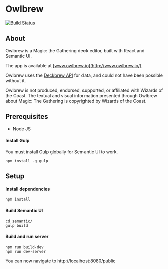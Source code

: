 Owlbrew
===========

[![Build Status](https://travis-ci.org/nyholmniklas/owlbrew.github.io.svg?branch=master)](https://travis-ci.org/nyholmniklas/owlbrew.github.io)

About
-------
Owlbrew is a Magic: the Gathering deck editor, built with React and Semantic UI.

The app is available at [www.owlbrew.io](http://www.owlbrew.io/)

Owlbrew uses the [Deckbrew API](https://deckbrew.com/api/) for data, and could not have been possible without it.

Owlbrew is not produced, endorsed, supported, or affiliated with Wizards of the Coast.
The textual and visual information presented through Owlbrew about Magic: The Gathering is copyrighted by Wizards of the Coast.

Prerequisites
-------

- Node JS


#### Install Gulp

You must install Gulp globally for Semantic UI to work.

```
npm install -g gulp
```

Setup
-------

#### Install dependencies

```
npm install
```


#### Build Semantic UI

```
cd semantic/
gulp build
```

#### Build and run server
```
npm run build-dev
npm run dev-server
```

You can now navigate to http://localhost:8080/public